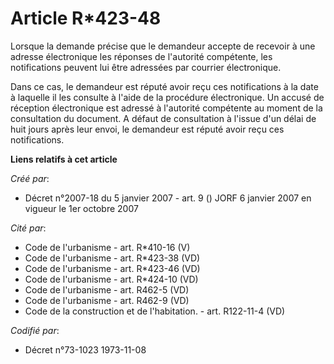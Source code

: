 # Article R*423-48

Lorsque la demande précise que le demandeur accepte de recevoir à une adresse électronique les réponses de l'autorité
compétente, les notifications peuvent lui être adressées par courrier électronique.

Dans ce cas, le demandeur est réputé avoir reçu ces notifications à la date à laquelle il les consulte à l'aide de la
procédure électronique. Un accusé de réception électronique est adressé à l'autorité compétente au moment de la consultation
du document. A défaut de consultation à l'issue d'un délai de huit jours après leur envoi, le demandeur est réputé avoir reçu
ces notifications.

**Liens relatifs à cet article**

_Créé par_:

  - Décret n°2007-18 du 5 janvier 2007 - art. 9 () JORF 6 janvier 2007 en vigueur le 1er octobre 2007

_Cité par_:

  - Code de l'urbanisme - art. R*410-16 (V)
  - Code de l'urbanisme - art. R*423-38 (VD)
  - Code de l'urbanisme - art. R*423-46 (VD)
  - Code de l'urbanisme - art. R*424-10 (VD)
  - Code de l'urbanisme - art. R462-5 (VD)
  - Code de l'urbanisme - art. R462-9 (VD)
  - Code de la construction et de l'habitation. - art. R122-11-4 (VD)

_Codifié par_:

  - Décret n°73-1023 1973-11-08
